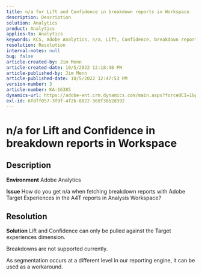 ```yaml
---
title: n/a for Lift and Confidence in breakdown reports in Workspace
description: Description
solution: Analytics
product: Analytics
applies-to: Analytics
keywords: KCS, Adobe Analytics, n/a, Lift, Confidence, breakdown reports, Workspace, FAQ
resolution: Resolution
internal-notes: null
bug: false
article-created-by: Jim Menn
article-created-date: 10/5/2022 12:18:48 PM
article-published-by: Jim Menn
article-published-date: 10/5/2022 12:47:53 PM
version-number: 3
article-number: KA-16385
dynamics-url: https://adobe-ent.crm.dynamics.com/main.aspx?forceUCI=1&pagetype=entityrecord&etn=knowledgearticle&id=49ac8ed8-a744-ed11-bba1-000d3a3064b8
exl-id: 6fdff057-3f9f-4f2b-8822-368f38b2d392
---
```

# n/a for Lift and Confidence in breakdown reports in Workspace

## Description


<b>Environment</b>
 Adobe Analytics

<b>Issue</b>
 How do you get n/a when fetching breakdown reports with Adobe Target Experiences in the A4T reports in Analysis Workspace?


## Resolution


<b>Solution</b>
Lift and Confidence can only be pulled against the Target experiences dimension.

Breakdowns are not supported currently.

As segmentation occurs at a different level in our reporting engine, it can be used as a workaround.
